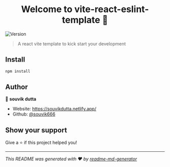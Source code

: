 <h1 align="center">Welcome to vite-react-eslint-template 👋</h1>
<p>
  <img alt="Version" src="https://img.shields.io/badge/version-0.0.1-blue.svg?cacheSeconds=2592000" />
</p>

> A react vite template to kick start your development

## Install

```sh
npm install
```

## Author

👤 **souvik dutta**

* Website: https://souvikdutta.netlify.app/
* Github: [@souvik666](https://github.com/souvik666)

## Show your support

Give a ⭐️ if this project helped you!

***
_This README was generated with ❤️ by [readme-md-generator](https://github.com/kefranabg/readme-md-generator)_
